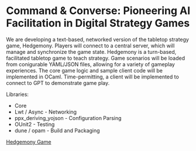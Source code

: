 # Command & Converse: Pioneering AI Facilitation in Digital Strategy Games

We are developing a text-based, networked version of the tabletop strategy
game, Hedgemony. Players will connect to a central server, which will manage
and synchronize the game state. Hedgemony is a turn-based, facilitated tabletop
game to teach strategy. Game scenarios will be loaded from conigurable
YAML/JSON files, allowing for a variety of gameplay experiences. The core game
logic and sample client code will be implemented in OCaml. Time-permitting, a
client will be implemented to connect to GPT to demonstrate game play.

Libraries:
- Core
- Lwt / Async - Networking
- ppx_deriving_yojson - Configuration Parsing
- OUnit2 - Testing
- dune / opam - Build and Packaging

[Hedgemony Game](https://www.rand.org/pubs/tools/TL301.html)